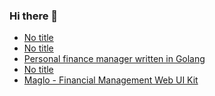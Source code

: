 ### Hi there 👋

<!-- daily.dev BOOKMARKS:START -->
- [No title](https://app.daily.dev/posts/M5Iqyf1tH?utm_source=rss&utm_medium=bookmarks&utm_campaign=PnGboN99PhXCxFrWGGg2C)
- [No title](https://app.daily.dev/posts/QijK3SyZH?utm_source=rss&utm_medium=bookmarks&utm_campaign=PnGboN99PhXCxFrWGGg2C)
- [Personal finance manager written in Golang](https://app.daily.dev/posts/BaDNbYBU2?utm_source=rss&utm_medium=bookmarks&utm_campaign=PnGboN99PhXCxFrWGGg2C)
- [No title](https://app.daily.dev/posts/XPZ4GyYYN?utm_source=rss&utm_medium=bookmarks&utm_campaign=PnGboN99PhXCxFrWGGg2C)
- [Maglo - Financial Management Web UI Kit](https://app.daily.dev/posts/IAT19TzU5?utm_source=rss&utm_medium=bookmarks&utm_campaign=PnGboN99PhXCxFrWGGg2C)
<!-- daily.dev BOOKMARKS:END -->

<!--
**dinesh4monto/dinesh4monto** is a ✨ _special_ ✨ repository because its `README.md` (this file) appears on your GitHub profile.

Here are some ideas to get you started:

- 🔭 I’m currently working on ...
- 🌱 I’m currently learning ...
- 👯 I’m looking to collaborate on ...
- 🤔 I’m looking for help with ...
- 💬 Ask me about ...
- 📫 How to reach me: ...
- 😄 Pronouns: ...
- ⚡ Fun fact: ...
-->
